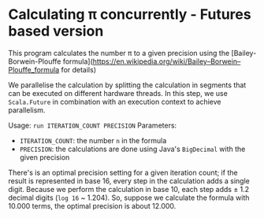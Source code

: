 # Calculating π concurrently - Futures based version

This program calculates the number π to a given precision using
the [Bailey-Borwein-Plouffe formula](https://en.wikipedia.org/wiki/Bailey–Borwein–Plouffe_formula for details)

We parallelise the calculation by splitting the calculation in segments that
can be executed on different hardware threads. In this step, we use `Scala.Future`
in combination with an execution context to achieve parallelism.

Usage: `run ITERATION_COUNT PRECISION`
Parameters:
   - `ITERATION_COUNT`: the number `n` in the formula
   - `PRECISION`: the calculations are done using Java's
                `BigDecimal` with the given precision

There's is an optimal precision setting for a given iteration count;
if the result is represented in base 16, every step in the calculation
adds a single digit. Because we perform the calculation in base 10, each step
adds ± 1.2 decimal digits (`log 16` ~ 1.204). So, suppose we calculate the
formula with 10.000 terms, the optimal precision is about 12.000.
